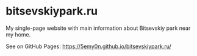 # bitsevskiypark.ru
My single-page website with main information about Bitsevskiy park near my home.

See on GitHub Pages: https://5emy0n.github.io/bitsevskiypark.ru/
